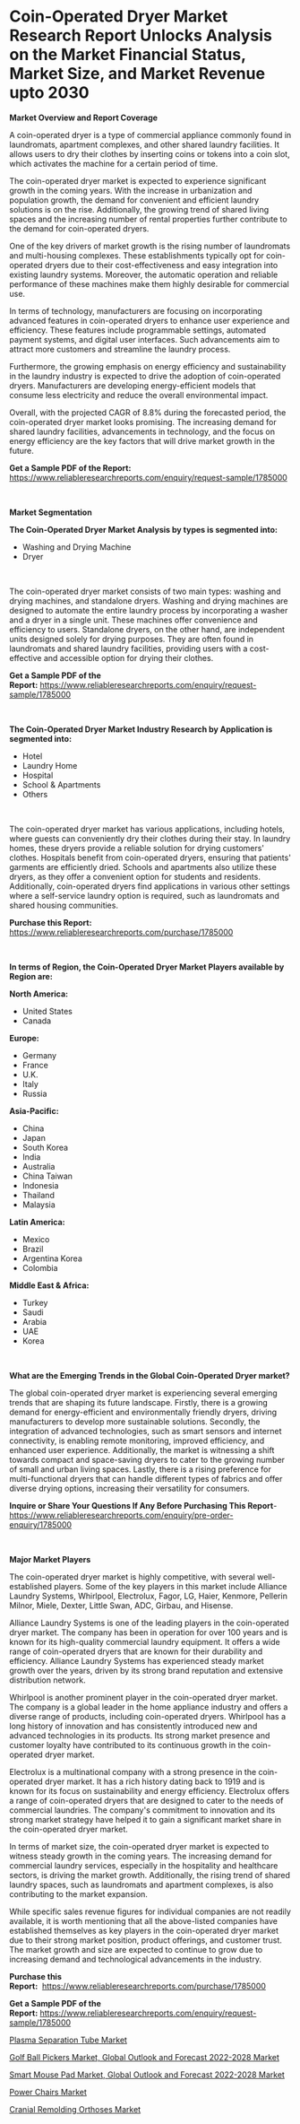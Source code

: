 <p><h1>Coin-Operated Dryer Market Research Report Unlocks Analysis on the Market Financial Status, Market Size, and Market Revenue upto 2030</h1></p><p><strong>Market Overview and Report Coverage</strong></p>
<p><p>A coin-operated dryer is a type of commercial appliance commonly found in laundromats, apartment complexes, and other shared laundry facilities. It allows users to dry their clothes by inserting coins or tokens into a coin slot, which activates the machine for a certain period of time.</p><p>The coin-operated dryer market is expected to experience significant growth in the coming years. With the increase in urbanization and population growth, the demand for convenient and efficient laundry solutions is on the rise. Additionally, the growing trend of shared living spaces and the increasing number of rental properties further contribute to the demand for coin-operated dryers.</p><p>One of the key drivers of market growth is the rising number of laundromats and multi-housing complexes. These establishments typically opt for coin-operated dryers due to their cost-effectiveness and easy integration into existing laundry systems. Moreover, the automatic operation and reliable performance of these machines make them highly desirable for commercial use.</p><p>In terms of technology, manufacturers are focusing on incorporating advanced features in coin-operated dryers to enhance user experience and efficiency. These features include programmable settings, automated payment systems, and digital user interfaces. Such advancements aim to attract more customers and streamline the laundry process.</p><p>Furthermore, the growing emphasis on energy efficiency and sustainability in the laundry industry is expected to drive the adoption of coin-operated dryers. Manufacturers are developing energy-efficient models that consume less electricity and reduce the overall environmental impact.</p><p>Overall, with the projected CAGR of 8.8% during the forecasted period, the coin-operated dryer market looks promising. The increasing demand for shared laundry facilities, advancements in technology, and the focus on energy efficiency are the key factors that will drive market growth in the future.</p></p>
<p><strong>Get a Sample PDF of the Report:</strong> <a href="https://www.reliableresearchreports.com/enquiry/request-sample/1785000">https://www.reliableresearchreports.com/enquiry/request-sample/1785000</a></p>
<p>&nbsp;</p>
<p><strong>Market Segmentation</strong></p>
<p><strong>The Coin-Operated Dryer Market Analysis by types is segmented into:</strong></p>
<p><ul><li>Washing and Drying Machine</li><li>Dryer</li></ul></p>
<p>&nbsp;</p>
<p><p>The coin-operated dryer market consists of two main types: washing and drying machines, and standalone dryers. Washing and drying machines are designed to automate the entire laundry process by incorporating a washer and a dryer in a single unit. These machines offer convenience and efficiency to users. Standalone dryers, on the other hand, are independent units designed solely for drying purposes. They are often found in laundromats and shared laundry facilities, providing users with a cost-effective and accessible option for drying their clothes.</p></p>
<p><strong>Get a Sample PDF of the Report:</strong>&nbsp;<a href="https://www.reliableresearchreports.com/enquiry/request-sample/1785000">https://www.reliableresearchreports.com/enquiry/request-sample/1785000</a></p>
<p>&nbsp;</p>
<p><strong>The Coin-Operated Dryer Market Industry Research by Application is segmented into:</strong></p>
<p><ul><li>Hotel</li><li>Laundry Home</li><li>Hospital</li><li>School & Apartments</li><li>Others</li></ul></p>
<p>&nbsp;</p>
<p><p>The coin-operated dryer market has various applications, including hotels, where guests can conveniently dry their clothes during their stay. In laundry homes, these dryers provide a reliable solution for drying customers' clothes. Hospitals benefit from coin-operated dryers, ensuring that patients' garments are efficiently dried. Schools and apartments also utilize these dryers, as they offer a convenient option for students and residents. Additionally, coin-operated dryers find applications in various other settings where a self-service laundry option is required, such as laundromats and shared housing communities.</p></p>
<p><strong>Purchase this Report:</strong>&nbsp; <a href="https://www.reliableresearchreports.com/purchase/1785000">https://www.reliableresearchreports.com/purchase/1785000</a></p>
<p>&nbsp;</p>
<p><strong>In terms of Region, the Coin-Operated Dryer Market Players available by Region are:</strong></p>
<p>
    <p> <strong> North America: </strong>
        <ul>
            <li>United States</li>
            <li>Canada</li>
        </ul>
        </p> 
    <p> <strong> Europe: </strong>
        <ul>
            <li>Germany</li>
            <li>France</li>
            <li>U.K.</li>
            <li>Italy</li>
            <li>Russia</li>
        </ul>
        </p> 
    <p> <strong> Asia-Pacific: </strong>
        <ul>
            <li>China</li>
            <li>Japan</li>
            <li>South Korea</li>
            <li>India</li>
            <li>Australia</li>
            <li>China Taiwan</li>
            <li>Indonesia</li>
            <li>Thailand</li>
            <li>Malaysia</li>
        </ul>
        </p> 
    <p> <strong> Latin America: </strong>
        <ul>
            <li>Mexico</li>
            <li>Brazil</li>
            <li>Argentina Korea</li>
            <li>Colombia</li>
        </ul>
        </p> 
    <p> <strong> Middle East & Africa: </strong>
        <ul>
            <li>Turkey</li>
            <li>Saudi</li>
            <li>Arabia</li>
            <li>UAE</li>
            <li>Korea</li>
        </ul>
    </p>
    </p>
<p>&nbsp;</p>
<p><strong>What are the Emerging Trends in the Global Coin-Operated Dryer market?</strong></p>
<p><p>The global coin-operated dryer market is experiencing several emerging trends that are shaping its future landscape. Firstly, there is a growing demand for energy-efficient and environmentally friendly dryers, driving manufacturers to develop more sustainable solutions. Secondly, the integration of advanced technologies, such as smart sensors and internet connectivity, is enabling remote monitoring, improved efficiency, and enhanced user experience. Additionally, the market is witnessing a shift towards compact and space-saving dryers to cater to the growing number of small and urban living spaces. Lastly, there is a rising preference for multi-functional dryers that can handle different types of fabrics and offer diverse drying options, increasing their versatility for consumers.</p></p>
<p><strong>Inquire or Share Your Questions If Any Before Purchasing This Report</strong>- <a href="https://www.reliableresearchreports.com/enquiry/pre-order-enquiry/1785000">https://www.reliableresearchreports.com/enquiry/pre-order-enquiry/1785000</a></p>
<p>&nbsp;</p>
<p><strong>Major Market Players</strong></p>
<p><p>The coin-operated dryer market is highly competitive, with several well-established players. Some of the key players in this market include Alliance Laundry Systems, Whirlpool, Electrolux, Fagor, LG, Haier, Kenmore, Pellerin Milnor, Miele, Dexter, Little Swan, ADC, Girbau, and Hisense.</p><p>Alliance Laundry Systems is one of the leading players in the coin-operated dryer market. The company has been in operation for over 100 years and is known for its high-quality commercial laundry equipment. It offers a wide range of coin-operated dryers that are known for their durability and efficiency. Alliance Laundry Systems has experienced steady market growth over the years, driven by its strong brand reputation and extensive distribution network.</p><p>Whirlpool is another prominent player in the coin-operated dryer market. The company is a global leader in the home appliance industry and offers a diverse range of products, including coin-operated dryers. Whirlpool has a long history of innovation and has consistently introduced new and advanced technologies in its products. Its strong market presence and customer loyalty have contributed to its continuous growth in the coin-operated dryer market.</p><p>Electrolux is a multinational company with a strong presence in the coin-operated dryer market. It has a rich history dating back to 1919 and is known for its focus on sustainability and energy efficiency. Electrolux offers a range of coin-operated dryers that are designed to cater to the needs of commercial laundries. The company's commitment to innovation and its strong market strategy have helped it to gain a significant market share in the coin-operated dryer market.</p><p>In terms of market size, the coin-operated dryer market is expected to witness steady growth in the coming years. The increasing demand for commercial laundry services, especially in the hospitality and healthcare sectors, is driving the market growth. Additionally, the rising trend of shared laundry spaces, such as laundromats and apartment complexes, is also contributing to the market expansion.</p><p>While specific sales revenue figures for individual companies are not readily available, it is worth mentioning that all the above-listed companies have established themselves as key players in the coin-operated dryer market due to their strong market position, product offerings, and customer trust. The market growth and size are expected to continue to grow due to increasing demand and technological advancements in the industry.</p></p>
<p><strong>Purchase this Report:</strong>&nbsp;&nbsp;<a href="https://www.reliableresearchreports.com/purchase/1785000">https://www.reliableresearchreports.com/purchase/1785000</a></p>
<p></p>
<p><strong>Get a Sample PDF of the Report:</strong>&nbsp;<a href="https://www.reliableresearchreports.com/enquiry/request-sample/1785000">https://www.reliableresearchreports.com/enquiry/request-sample/1785000</a></p>
<p><p><a href="https://www.linkedin.com/pulse/plasma-separation-tube-market-challenges-opportunities-growth-efqce/">Plasma Separation Tube Market</a></p><p><a href="https://medium.com/@irmaabshire/golf-ball-pickers-market-global-outlook-and-forecast-2022-2028-market-share-evolution-and-market-88ea6ec88374">Golf Ball Pickers Market, Global Outlook and Forecast 2022-2028 Market</a></p><p><a href="https://medium.com/@kellielakin_97357/smart-mouse-pad-market-global-outlook-and-forecast-2022-2028-market-size-and-market-trends-c4915b8be25f">Smart Mouse Pad Market, Global Outlook and Forecast 2022-2028 Market</a></p><p><a href="https://www.linkedin.com/pulse/power-chairs-market-size-2023-2030-global-industrial-analysis-0b2se/">Power Chairs Market</a></p><p><a href="https://www.linkedin.com/pulse/cranial-remolding-orthoses-market-challenges-opportunities-kjzoe/">Cranial Remolding Orthoses Market</a></p></p>